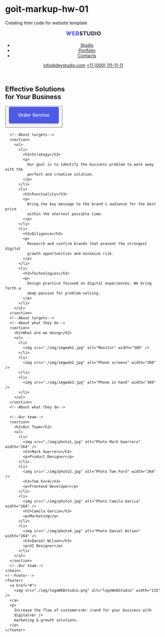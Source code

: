 # goit-markup-hw-01
Creating html code for website template
<!DOCTYPE html>
<html lang="en">
  <head>
    <meta charset="UTF-8" />
    <meta http-equiv="X-UA-Compatible" content="IE=edge" />
    <meta name="viewport" content="width=device-width, initial-scale=1.0" />
    <title>WEBStudio</title>
  </head>
  <!--HeadStart-->
  <body>
    <header>
      <nav>
        <a href="#">
          <img src="./img/logoWEBstudio.png" alt="logoWebStudio" width="115" />
        </a>
        <ul>
          <li><a href="#">Studio</a></li>
          <li><a href="#">Portfolio</a></li>
          <li><a href="#">Contacts</a></li>
        </ul>
      </nav>
      <a href="mailto:info@devstudio.com">info@devstudio.com</a>
      <a href="tel:+110001111111">+11 (000) 111-11-11</a>
    </header>
    <main>
      <!--Hero section-->
      <section>
        <h1>Effective Solutions<br />for Your Business</h1>
        <!--Check tag button with img-->
        <button type="button">
          <img
            src="./img/buttonOrderService.png"
            alt="ButtonOrderService"
            width="169"
          />
        </button>
        <!--Check tag button with img-->
      </section>
      <!--Hero section-->

      <!--About targets-->
      <section>
        <ul>
          <li>
            <h3>Strategy</h3>
            <p>
              Our goal is to identify the business problem to walk away with the
              perfect and creative solution.
            </p>
          </li>
          <li>
            <h3>Punctuality</h3>
            <p>
              Bring the key message to the brand's audience for the best price
              within the shortest possible time.
            </p>
          </li>
          <li>
            <h3>Diligence</h3>
            <p>
              Research and confirm brands that present the strongest digital
              growth opportunities and minimize risk.
            </p>
          </li>
          <li>
            <h3>Technologies</h3>
            <p>
              Design practice focused on digital experiences. We bring forth a
              deep passion for problem-solving.
            </p>
          </li>
        </ul>
      </section>
      <!--About targets-->
      <!--About what they do-->
      <section>
        <h2>What are we doing</h2>
        <ul>
          <li>
            <img src="./img/imgweb1.jpg" alt="Monitor" width="360" />
          </li>
          <li>
            <img src="./img/imgweb2.jpg" alt="Phone screens" width="360" />
          </li>
          <li>
            <img src="./img/imgweb3.jpg" alt="Phone in hand" width="360" />
          </li>
        </ul>
      </section>
      <!--About what they do-->

      <!--Our team-->
      <section>
        <h2>Our Team</h2>
        <ul>
          <li>
            <img src="./img/photo1.jpg" alt="Photo Mark Guerrero" width="264" />
            <h3>Mark Guerrero</h3>
            <p>Product Designer</p>
          </li>
          <li>
            <img src="./img/photo2.jpg" alt="Photo Tom Ford" width="264" />
            <h3>Tom Ford</h3>
            <p>Frontend Developer</p>
          </li>
          <li>
            <img src="./img/photo3.jpg" alt="Photo Camila Garcia" width="264" />
            <h3>Camila Garcia</h3>
            <p>Marketing</p>
          </li>
          <li>
            <img src="./img/photo4.jpg" alt="Photo Daniel Wilson" width="264" />
            <h3>Daniel Wilson</h3>
            <p>UI Designer</p>
          </li>
        </ul>
      </section>
      <!--Our team-->
    </main>
    <!--Footer-->
    <footer>
      <a href="#">
        <img src="./img/logoWEBstudio.png" alt="logoWebStudio" width="115" />
      </a>
      <p>
        Increase the flow of customers<br />and for your business with
        digital<br />
        marketing & growth solutions.
      </p>
    </footer>
  </body>
</html>
